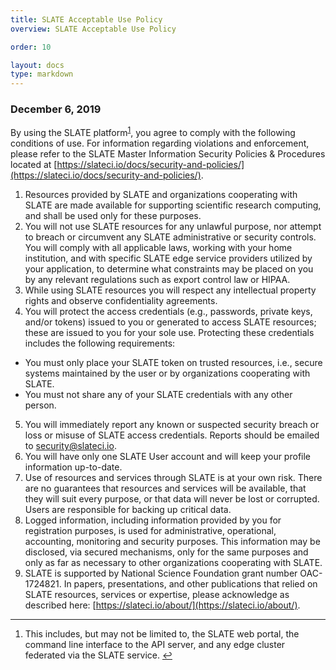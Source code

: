 ```yaml
---
title: SLATE Acceptable Use Policy
overview: SLATE Acceptable Use Policy

order: 10  

layout: docs
type: markdown
---
```


### December 6, 2019

By using the SLATE platform<sup id="fnr1">[1][1]</sup>, you agree to comply with the following conditions of use.  For information regarding violations and enforcement, please refer to the SLATE Master Information Security Policies & Procedures located at [https://slateci.io/docs/security-and-policies/](https://slateci.io/docs/security-and-policies/). 

1. Resources provided by SLATE and organizations cooperating with SLATE are made available for supporting scientific research computing, and shall be used only for these purposes. 
2. You will not use SLATE resources for any unlawful purpose, nor attempt to breach or circumvent any SLATE administrative or security controls. You will comply with all applicable laws, working with your home institution, and with specific SLATE edge service providers utilized by your application, to determine what constraints may be placed on you by any relevant regulations such as export control law or HIPAA. 
3. While using SLATE resources you will respect any intellectual property rights and observe confidentiality agreements.
4. You will protect the access credentials (e.g., passwords, private keys, and/or tokens) issued to you or generated to access SLATE resources; these are issued to you for your sole use. Protecting these credentials includes the following requirements:
  - You must only place your SLATE token on trusted resources, i.e., secure systems maintained by the user or by organizations cooperating with SLATE. 
  - You must not share any of your SLATE credentials with any other person.
5. You will immediately report any known or suspected security breach or loss or misuse of SLATE access credentials.  Reports should be emailed to [security@slateci.io](mailto:security@slateci.io). 
6. You will have only one SLATE User account and will keep your profile information up-to-date.
7. Use of resources and services through SLATE is at your own risk. There are no guarantees that resources and services will be available, that they will suit every purpose, or that data will never be lost or corrupted. Users are responsible for backing up critical data.
8. Logged information, including information provided by you for registration purposes, is used for administrative, operational, accounting, monitoring and security purposes. This information may be disclosed, via secured mechanisms, only for the same purposes and only as far as necessary to other organizations cooperating with SLATE. 
9. SLATE is supported by National Science Foundation grant number OAC-1724821. In papers, presentations, and other publications that relied on SLATE resources, services or expertise, please acknowledge as described here: [https://slateci.io/about/](https://slateci.io/about/). 

[1]: #fn1

<div class="footnotes">
<hr />
<ol>
<li id="fn1">
<p>This includes, but may not be limited to, the SLATE web portal, the command line interface to the API server, and any edge cluster federated via the SLATE service. <a href="#fnr1" class="footnoteBackLink" title="Jump back to footnote 1 in the text.">&#x21A9;&#xFE0E;</a></p>
</li>
</ol>
</div>
